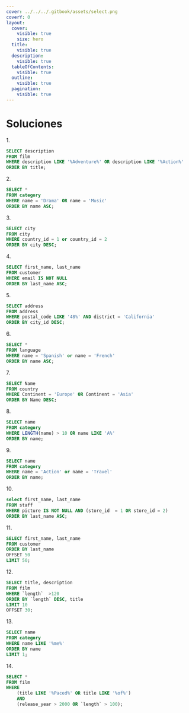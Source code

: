 ```yaml
---
cover: ../../../.gitbook/assets/select.png
coverY: 0
layout:
  cover:
    visible: true
    size: hero
  title:
    visible: true
  description:
    visible: true
  tableOfContents:
    visible: true
  outline:
    visible: true
  pagination:
    visible: true
---
```


# Soluciones

1\.

```sql
SELECT description
FROM film 
WHERE description LIKE '%Adventure%' OR description LIKE '%Action%' 
ORDER BY title;
```

2\.

```sql
SELECT *
FROM category
WHERE name = 'Drama' OR name = 'Music'
ORDER BY name ASC;
```

3\.

```sql
SELECT city
FROM city
WHERE country_id = 1 or country_id = 2
ORDER BY city DESC;
```

4\.

```sql
SELECT first_name, last_name
FROM customer 
WHERE email IS NOT NULL
ORDER BY last_name ASC;
```

5\.

```sql
SELECT address
FROM address 
WHERE postal_code LIKE '48%' AND district = 'California'
ORDER BY city_id DESC;
```

6\.

```sql
SELECT *
FROM language
WHERE name = 'Spanish' or name = 'French'
ORDER BY name ASC;
```

7\.

```sql
SELECT Name
FROM country 
WHERE Continent = 'Europe' OR Continent = 'Asia'
ORDER BY Name DESC;
```

8\.

```sql
SELECT name
FROM category
WHERE LENGTH(name) > 10 OR name LIKE 'A%'
ORDER BY name;
```

9\.

```sql
SELECT name
FROM category 
WHERE name = 'Action' or name = 'Travel'
ORDER BY name;
```

10\.

```sql
select first_name, last_name
FROM staff 
WHERE picture IS NOT NULL AND (store_id  = 1 OR store_id = 2)
ORDER BY last_name ASC;
```

11\.

```sql
SELECT first_name, last_name
FROM customer 
ORDER BY last_name 
OFFSET 50
LIMIT 50;
```

12\.

```sql
SELECT title, description
FROM film
WHERE `length`  >120
ORDER BY `length` DESC, title 
LIMIT 10
OFFSET 30;
```

13\.

```sql
SELECT name
FROM category 
WHERE name LIKE '%me%'
ORDER BY name 
LIMIT 1;
```

14\.

```sql
SELECT *
FROM film 
WHERE  
	(title LIKE '%Paced%' OR title LIKE '%of%')
	AND
	(release_year > 2000 OR `length` > 100);
```
